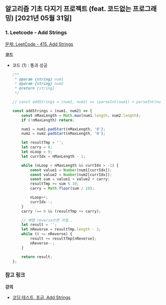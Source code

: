 ## 알고리즘 기초 다지기 프로젝트 (feat. 코드없는 프로그래밍) \[2021년 05월 31일\]

### **1.** Leetcode - Add Strings

[문제: LeetCode - 415. Add Strings](https://leetcode.com/problems/add-strings/)

**코드**

-   코드 (1) : 통과 성공

    ```js
    /**
     * @param {string} num1
     * @param {string} num2
     * @return {string}
     */

    // const addStrings = (num1, num2) => (parseInt(num1) + parseInt(num2)) + '';  // 안됨

    const addStrings = (num1, num2) => {
        const nMaxLength = Math.max(num1.length, num2.length);
        if (!nMaxLength) return;

        num1 = num1.padStart(nMaxLength, '0');
        num2 = num2.padStart(nMaxLength, '0');

        let resultTmp = '';
        let carry = 0;
        let nLoop = 0;
        let currIdx = nMaxLength - 1;

        while (nLoop < nMaxLength && currIdx > -1) {
            const value1 = Number(num1[currIdx]);
            const value2 = Number(num2[currIdx]);
            const sum = value1 + value2 + carry;
            resultTmp += sum % 10;
            carry = Math.floor(sum / 10);

            nLoop++;
            currIdx--;
        }
        carry !== 0 && (resultTmp += carry);

        // 배열 reverse쓰면 아찔..
        let result = '';
        let nReverse = resultTmp.length - 1;
        while (0 <= nReverse) {
            result += resultTmp[nReverse];
            nReverse--;
        }

        return result;
    };
    ```

### **참고 링크**

**강의**

-   [코딩 테스트, 초급, Add Strings](https://youtu.be/9RkQ4CmXHKY)
